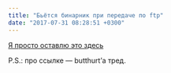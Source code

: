 ```yaml
---
title: "Бьётся бинарник при передаче по ftp"
date: "2017-07-31 08:28:51 +0300"
---
```


[Я просто оставлю это здесь](https://www.linux.org.ru/forum/development/13576625?cid=13576993)

P.S.: про ссылке — butthurt’а тред.
